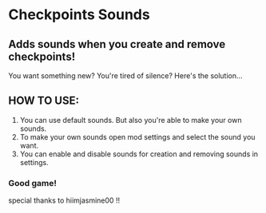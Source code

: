 # Checkpoints Sounds

## Adds sounds when you create and remove checkpoints!

You want something new? You're tired of silence? Here's the solution...

## HOW TO USE:

1. You can use default sounds. But also you're able to make your own sounds.
2. To make your own sounds open mod settings and select the sound you want.
3. You can enable and disable sounds for creation and removing sounds in settings.


### Good game!
special thanks to hiimjasmine00 !!
